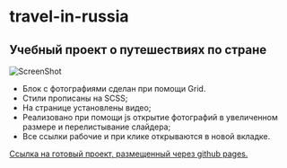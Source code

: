# travel-in-russia

## Учебный проект о путешествиях по стране
![ScreenShot](./image/screenshot.png "Optional title")


* Блок с фотографиями сделан при помощи Grid.
* Стили прописаны на SCSS;
* На странице установлены видео;
* Реализовано при помощи js открытие фотографий в увеличенном размере и перелистывание слайдера;
* Все ссылки рабочие и  при клике открываются в новой вкладке.

[Ссылка на готовый проект, размещенный через github pages.](https://dmitriik1.github.io/travel-in-russia/)
